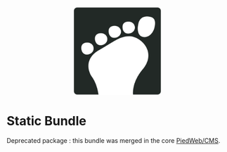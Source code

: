 <p align="center"><a href="https://piedweb.com">
<img src="https://raw.githubusercontent.com/PiedWeb/piedweb-devoluix-theme/master/src/img/logo_title.png" width="200" height="200" alt="theme devoluix bootstrap 4" />
</a></p>

# Static Bundle

Deprecated package : this bundle was merged in the core [PiedWeb/CMS](https://github.com/PiedWeb/CMS).

